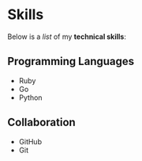 # Skills

Below is a *list* of my **technical skills**:

## Programming Languages
- Ruby
- Go
- Python

## Collaboration
- GitHub
- Git
